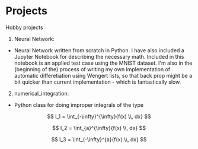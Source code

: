 # Projects
Hobby projects

1) Neural Network:
  - Neural Network written from scratch in Python. I have also included a Jupyter Notebook for describing the necessary math. Included in this notebook is an applied test case using the MNIST dataset. I'm also in the (beginning of the) process of writing my own implementation of automatic differetiation using Wengert lists, so that back prop might be a bit quicker than current implementation - which is fantastically slow. 
  
2) numerical_integration:
  - Python class for doing improper integrals of the type
  
  $$
  I_1 = \int_{-\infty}^{\infty}{f(x) \\, dx}
  $$
  
  $$
  I_2 = \int_{a}^{\infty}{f(x)  \\, dx}
  $$
  
  $$
  I_3 = \int_{-\infty}^{a}{f(x) \\, dx}
  $$
  
 
